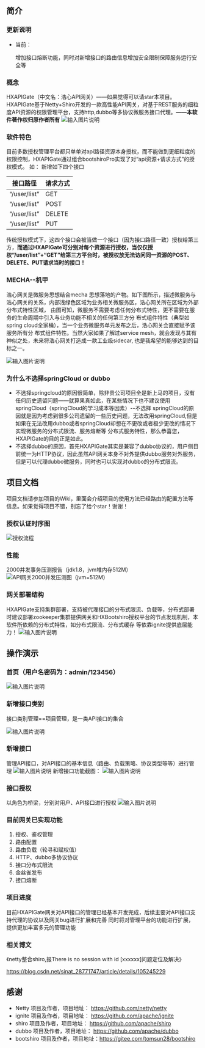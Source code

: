 ## 简介
### 更新说明
- 当前：
    
    增加接口熔断功能，同时对新增接口的路由信息增加安全限制保障服务运行安全等

### 概念
HXAPIGate（中文名：浩心API网关）——如果觉得可以请star本项目。
HXAPIGate基于Netty+Shiro开发的一款高性能API网关，对基于REST服务的细粒度API资源的权限管理平台，支持http,dubbo等多协议微服务接口代理。**——本软件著作权归原作者所有**
![输入图片说明](https://images.gitee.com/uploads/images/2019/1112/152324_e14eb0c7_1038477.png "屏幕截图.png")

### 软件特色

目前多数授权管理平台都只单单对api路径资源本身授权，而不能做到更细粒度的权限控制，HXAPIGate通过组合bootshiroPro实现了对“api资源+请求方式”的授权模式。
如：
新增如下四个接口

| 接口路径 | 请求方式 |
|--|--|
|“/user/list”| GET |
|“/user/list”| POST |
|“/user/list”| DELETE |
|“/user/list”| PUT |

传统授权模式下，这四个接口会被当做一个接口（因为接口路径一致）授权给第三方，**而通过HXAPIGate可分别对每个资源进行授权，当仅仅授权“/user/list”+“GET”给第三方平台时，被授权放无法访问同一资源的POST、DELETE、PUT请求当时的接口！**


### MECHA--机甲

浩心网关是微服务思想结合mecha 思想落地的产物。如下图所示，描述微服务与浩心网关的关系，内部浅绿色区域为业务相关微服务区，浩心网关所在区域为外部分布式特性区域，
由图可知，微服务不需要考虑任何分布式特性，更不需要在服务的生命周期中引入与业务功能不相关的任何第三方分
布式组件特性（典型如spring cloud全家桶），当一个业务微服务单元发布之后，浩心网关会直接赋予该服务所有分
布式组件特性。当然大家如果了解过service mesh，就会发现与其有神似之处，未来将浩心网关打造成一款工业级sidecar,
也是我希望的能够达到的目标之一。

![输入图片说明](https://images.gitee.com/uploads/images/2020/0904/211047_342c4125_1038477.png "HXAPIGate.png")


### 为什么不选择springCloud or dubbo
- 不选择springcloud的原因很简单，除非贵公司项目全是新上马的项目，没有任何历史遗留问题——就算果真如此，在某些情况下也不建议使用springCloud（springCloud的学习成本等因素）--不选择
springCloud的原因就是因为考虑到很多公司遗留的一些历史问题，无法改用springCloud,但是如果在无法改用dubbo或者springCloud却想在不更改或者极少更改的情况下实现微服务的分布式限流、服务熔断等
分布式服务特性，那么恭喜您，HXAPIGate的目的正是如此。
- 不选择dubbo的原因，首先HXAPIGate其实是兼容了dubbo协议的，用户侧目前统一为HTTP协议，因此虽然API网关本身不对外提供dubbo服务对外服务，但是可以代理dubbo微服务，同时也可以实现对dubbo的分布式限流。


## 项目文档
项目文档请参加项目的Wiki，里面会介绍项目的使用方法已经路由的配置方法等信息。如果觉得项目不错，别忘了给个star！谢谢！


### 授权认证时序图
![授权流程](HXBootShiro/src/main/resources/static/images/img.png "授权流程.jpg")

### 性能
2000并发事务压测报告（jdk1.8，jvm堆内存512M）
![API网关2000并发压测图（jvm=512M）](https://images.gitee.com/uploads/images/2019/1112/113504_8b9b126e_1038477.png "API网关2000并发压测图（jvm=512M）.png")

### 网关部署结构
HXAPIGate支持集群部署，支持被代理接口的分布式限流、负载等，分布式部署时建议部署zookeeper集群提供网关和HXBootshiro授权平台的节点发现机制，本软件所依赖的分布式特性，如分布式限流、分布式缓存
等依靠ignite提供底层能力！
![输入图片说明](HXBootShiro/src/main/resources/static/images/HXAPIGate3D.png)

## 操作演示

### 首页（用户名密码为：admin/123456）
![输入图片说明](HXBootShiro/src/main/resources/static/images/index.png "index.png")
### 新增接口类别
接口类别管理==项目管理，是一类API接口的集合

![输入图片说明](HXBootShiro/src/main/resources/static/images/type.png "type.png")
### 新增接口
管理API接口，对API接口的基本信息（路由、负载策略、协议类型等等）进行管理
![输入图片说明](HXBootShiro/src/main/resources/static/images/api.png "api.png")
新增接口功能截图：
![输入图片说明](HXBootShiro/src/main/resources/static/images/addApi.png "addApi.png")
### 接口授权
以角色为桥梁，分别对用户、API接口进行授权
![输入图片说明](HXBootShiro/src/main/resources/static/images/auth.png "auth.png")

### 目前网关已实现功能
1. 授权、鉴权管理
2. 路由配置
3. 路由负载（轮寻和赋权值）
4. HTTP、dubbo多协议协议
5. 接口分布式限流
6. 金丝雀发布
7. 接口熔断

### 项目进度
 目前HXAPIGate网关对API接口的管理已经基本开发完成，后续主要对API接口支持代理的协议以及网关bug进行扩展和完善
同时将对管理平台的功能进行扩展，提供更加丰富多元的管理功能

### 相关博文
《netty整合shiro,报There is no session with id [xxxxxx]问题定位及解决》

https://blog.csdn.net/sinat_28771747/article/details/105245229

## 感谢
- Netty 项目及作者，项目地址：    https://github.com/netty/netty
- ignite 项目及作者，项目地址：   https://github.com/apache/ignite
- shiro 项目及作者，项目地址：    https://github.com/apache/shiro
- dubbo 项目及作者，项目地址：    https://github.com/apache/dubbo
- bootshiro 项目及作者，项目地址：https://gitee.com/tomsun28/bootshiro 


